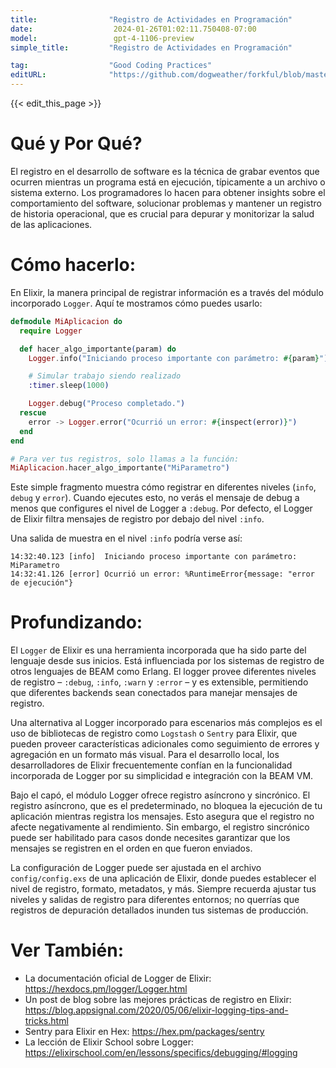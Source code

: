 ```yaml
---
title:                "Registro de Actividades en Programación"
date:                  2024-01-26T01:02:11.750408-07:00
model:                 gpt-4-1106-preview
simple_title:         "Registro de Actividades en Programación"

tag:                  "Good Coding Practices"
editURL:              "https://github.com/dogweather/forkful/blob/master/content/es/elixir/logging.md"
---
```


{{< edit_this_page >}}

# Qué y Por Qué?
El registro en el desarrollo de software es la técnica de grabar eventos que ocurren mientras un programa está en ejecución, típicamente a un archivo o sistema externo. Los programadores lo hacen para obtener insights sobre el comportamiento del software, solucionar problemas y mantener un registro de historia operacional, que es crucial para depurar y monitorizar la salud de las aplicaciones.

# Cómo hacerlo:
En Elixir, la manera principal de registrar información es a través del módulo incorporado `Logger`. Aquí te mostramos cómo puedes usarlo:

```elixir
defmodule MiAplicacion do
  require Logger

  def hacer_algo_importante(param) do
    Logger.info("Iniciando proceso importante con parámetro: #{param}")

    # Simular trabajo siendo realizado
    :timer.sleep(1000)

    Logger.debug("Proceso completado.")
  rescue
    error -> Logger.error("Ocurrió un error: #{inspect(error)}")
  end
end

# Para ver tus registros, solo llamas a la función:
MiAplicacion.hacer_algo_importante("MiParametro")
```

Este simple fragmento muestra cómo registrar en diferentes niveles (`info`, `debug` y `error`). Cuando ejecutes esto, no verás el mensaje de debug a menos que configures el nivel de Logger a `:debug`. Por defecto, el Logger de Elixir filtra mensajes de registro por debajo del nivel `:info`.

Una salida de muestra en el nivel `:info` podría verse así:
```
14:32:40.123 [info]  Iniciando proceso importante con parámetro: MiParametro
14:32:41.126 [error] Ocurrió un error: %RuntimeError{message: "error de ejecución"}
```

# Profundizando:
El `Logger` de Elixir es una herramienta incorporada que ha sido parte del lenguaje desde sus inicios. Está influenciada por los sistemas de registro de otros lenguajes de BEAM como Erlang. El logger provee diferentes niveles de registro – `:debug`, `:info`, `:warn` y `:error` – y es extensible, permitiendo que diferentes backends sean conectados para manejar mensajes de registro.

Una alternativa al Logger incorporado para escenarios más complejos es el uso de bibliotecas de registro como `Logstash` o `Sentry` para Elixir, que pueden proveer características adicionales como seguimiento de errores y agregación en un formato más visual. Para el desarrollo local, los desarrolladores de Elixir frecuentemente confían en la funcionalidad incorporada de Logger por su simplicidad e integración con la BEAM VM.

Bajo el capó, el módulo Logger ofrece registro asíncrono y sincrónico. El registro asíncrono, que es el predeterminado, no bloquea la ejecución de tu aplicación mientras registra los mensajes. Esto asegura que el registro no afecte negativamente al rendimiento. Sin embargo, el registro sincrónico puede ser habilitado para casos donde necesites garantizar que los mensajes se registren en el orden en que fueron enviados.

La configuración de Logger puede ser ajustada en el archivo `config/config.exs` de una aplicación de Elixir, donde puedes establecer el nivel de registro, formato, metadatos, y más. Siempre recuerda ajustar tus niveles y salidas de registro para diferentes entornos; no querrías que registros de depuración detallados inunden tus sistemas de producción.

# Ver También:
- La documentación oficial de Logger de Elixir: https://hexdocs.pm/logger/Logger.html
- Un post de blog sobre las mejores prácticas de registro en Elixir: https://blog.appsignal.com/2020/05/06/elixir-logging-tips-and-tricks.html
- Sentry para Elixir en Hex: https://hex.pm/packages/sentry
- La lección de Elixir School sobre Logger: https://elixirschool.com/en/lessons/specifics/debugging/#logging
